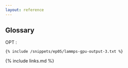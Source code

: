 ```yaml
---
layout: reference
---
```


## Glossary

OPT
:
```
{% include /snippets/ep05/lammps-gpu-output-3.txt %}
```


{% include links.md %}
